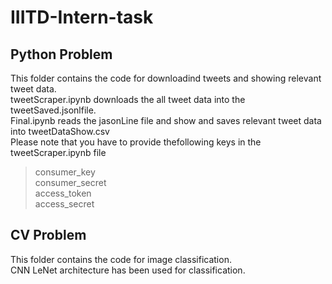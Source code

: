 # IIITD-Intern-task
## Python Problem</br>
This folder contains the code for downloadind tweets and showing relevant tweet data.</br>
  tweetScraper.ipynb downloads the all tweet data into the tweetSaved.jsonlfile.</br>
  Final.ipynb reads the jasonLine file and show and saves relevant tweet data into tweetDataShow.csv</br>
 Please note that you have to provide thefollowing keys in the tweetScraper.ipynb file</br>
 > consumer_key</br>
 > consumer_secret</br>
 > access_token</br>
 > access_secret</br>
  ## CV Problem</br>
  This folder contains the code for image classification.</br>
  CNN LeNet architecture has been used for classification.</br>
